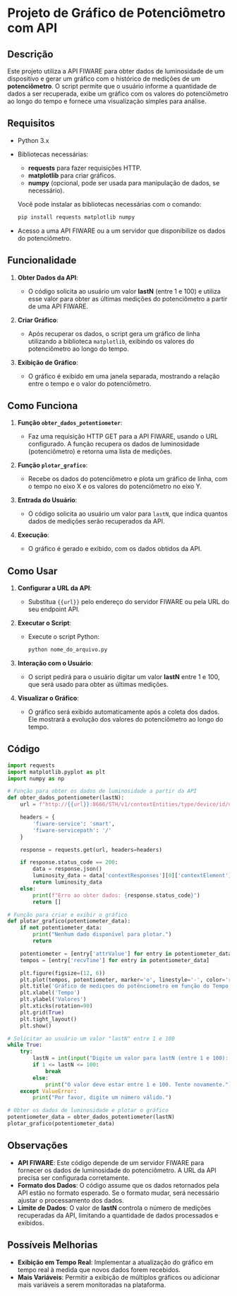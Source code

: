 # Projeto de Gráfico de Potenciômetro com API

## Descrição

Este projeto utiliza a API FIWARE para obter dados de luminosidade de um dispositivo e gerar um gráfico com o histórico de medições de um **potenciômetro**. O script permite que o usuário informe a quantidade de dados a ser recuperada, exibe um gráfico com os valores do potenciômetro ao longo do tempo e fornece uma visualização simples para análise.

## Requisitos

- Python 3.x
- Bibliotecas necessárias:
  - **requests** para fazer requisições HTTP.
  - **matplotlib** para criar gráficos.
  - **numpy** (opcional, pode ser usada para manipulação de dados, se necessário).
  
  Você pode instalar as bibliotecas necessárias com o comando:
  ```bash
  pip install requests matplotlib numpy
  ```

- Acesso a uma API FIWARE ou a um servidor que disponibilize os dados do potenciômetro.

## Funcionalidade

1. **Obter Dados da API**:
   - O código solicita ao usuário um valor **lastN** (entre 1 e 100) e utiliza esse valor para obter as últimas medições do potenciômetro a partir de uma API FIWARE.
   
2. **Criar Gráfico**:
   - Após recuperar os dados, o script gera um gráfico de linha utilizando a biblioteca `matplotlib`, exibindo os valores do potenciômetro ao longo do tempo.
   
3. **Exibição de Gráfico**:
   - O gráfico é exibido em uma janela separada, mostrando a relação entre o tempo e o valor do potenciômetro.

## Como Funciona

1. **Função `obter_dados_potentiometer`**:
   - Faz uma requisição HTTP GET para a API FIWARE, usando o URL configurado. A função recupera os dados de luminosidade (potenciômetro) e retorna uma lista de medições.
   
2. **Função `plotar_grafico`**:
   - Recebe os dados do potenciômetro e plota um gráfico de linha, com o tempo no eixo X e os valores do potenciômetro no eixo Y.
   
3. **Entrada do Usuário**:
   - O código solicita ao usuário um valor para `lastN`, que indica quantos dados de medições serão recuperados da API.

4. **Execução**:
   - O gráfico é gerado e exibido, com os dados obtidos da API.

## Como Usar

1. **Configurar a URL da API**:
   - Substitua `{{url}}` pelo endereço do servidor FIWARE ou pela URL do seu endpoint API.

2. **Executar o Script**:
   - Execute o script Python:
     ```bash
     python nome_do_arquivo.py
     ```

3. **Interação com o Usuário**:
   - O script pedirá para o usuário digitar um valor **lastN** entre 1 e 100, que será usado para obter as últimas medições.
   
4. **Visualizar o Gráfico**:
   - O gráfico será exibido automaticamente após a coleta dos dados. Ele mostrará a evolução dos valores do potenciômetro ao longo do tempo.

## Código

```python
import requests
import matplotlib.pyplot as plt
import numpy as np

# Função para obter os dados de luminosidade a partir da API
def obter_dados_potentiometer(lastN):
    url = f"http://{{url}}:8666/STH/v1/contextEntities/type/device/id/urn:ngsi-ld:device:001/attributes/potentiometer?lastN={lastN}"

    headers = {
        'fiware-service': 'smart',
        'fiware-servicepath': '/'
    }

    response = requests.get(url, headers=headers)

    if response.status_code == 200:
        data = response.json()
        luminosity_data = data['contextResponses'][0]['contextElement']['attributes'][0]['values']
        return luminosity_data
    else:
        print(f"Erro ao obter dados: {response.status_code}")
        return []

# Função para criar e exibir o gráfico
def plotar_grafico(potentiometer_data):
    if not potentiometer_data:
        print("Nenhum dado disponível para plotar.")
        return

    potentiometer = [entry['attrValue'] for entry in potentiometer_data]
    tempos = [entry['recvTime'] for entry in potentiometer_data]

    plt.figure(figsize=(12, 6))
    plt.plot(tempos, potentiometer, marker='o', linestyle='-', color='r')
    plt.title('Gráfico de mediçoes do potênciometro em função do Tempo')
    plt.xlabel('Tempo')
    plt.ylabel('Valores')
    plt.xticks(rotation=90)
    plt.grid(True)
    plt.tight_layout()
    plt.show()

# Solicitar ao usuário um valor "lastN" entre 1 e 100
while True:
    try:
        lastN = int(input("Digite um valor para lastN (entre 1 e 100): "))
        if 1 <= lastN <= 100:
            break
        else:
            print("O valor deve estar entre 1 e 100. Tente novamente.")
    except ValueError:
        print("Por favor, digite um número válido.")

# Obter os dados de luminosidade e plotar o gráfico
potentiometer_data = obter_dados_potentiometer(lastN)
plotar_grafico(potentiometer_data)
```

## Observações

- **API FIWARE**: Este código depende de um servidor FIWARE para fornecer os dados de luminosidade do potenciômetro. A URL da API precisa ser configurada corretamente.
- **Formato dos Dados**: O código assume que os dados retornados pela API estão no formato esperado. Se o formato mudar, será necessário ajustar o processamento dos dados.
- **Limite de Dados**: O valor de **lastN** controla o número de medições recuperadas da API, limitando a quantidade de dados processados e exibidos.

## Possíveis Melhorias

- **Exibição em Tempo Real**: Implementar a atualização do gráfico em tempo real à medida que novos dados forem recebidos.
- **Mais Variáveis**: Permitir a exibição de múltiplos gráficos ou adicionar mais variáveis a serem monitoradas na plataforma.
